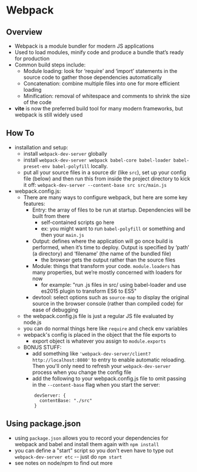 # Webpack

## Overview
* Webpack is a module bundler for modern JS applications
* Used to load modules, minify code and produce a bundle that’s ready for production
* Common build steps include:
	* Module loading: look for ‘require’ and ‘import’ statements in the source code to gather those dependencies automatically
	* Concatenation: combine multiple files into one for more efficient loading
	* Minification: removal of whitespace and comments to shrink the size of the code
* **vite** is now the preferred build tool for many modern frameworks, but webpack is still widely used

## How To
* installation and setup:
	* install `webpack-dev-server` globally
	* install `webpack-dev-server webpack babel-core babel-loader babel-preset-env babel-polyfill` locally.
	* put all your source files in a source dir (like `src`), set up your config file (below) and then run this from inside the project directory to kick it off:
		`webpack-dev-server --content-base src src/main.js`
* webpack.config.js:
	* There are many ways to configure webpack, but here are some key features:
		* Entry: the array of files to be run at startup. Dependencies will be built from there
			* self-contained scripts go here
			* ex: you might want to run `babel-polyfill` or something and then your `main.js`
		* Output: defines where the application will go once build is performed, when it’s time to deploy. Output is specified by ‘path’ (a directory) and ‘filename’ (the name of the bundled file)
			* the browser gets the output rather than the source files
		* Module: things that transform your code. `module.loaders` has many properties, but we’re mostly concerned with loaders for now
			* for example: "run .js files in src/ using babel-loader and use es2015 plugin to transform ES6 to ES5"
		* devtool: select options such as `source-map` to display the original source in the browser console (rather than compiled code) for ease of debugging
	* the webpack.config.js file is just a regular JS file evaluated by node.js
	* you can do normal things here like `require` and check env variables
	* webpack's config is placed in the object that the file exports to
		* export object is whatever you assign to `module.exports`
	* BONUS STUFF:
		* add something like `'webpack-dev-server/client?http://localhost:8080'` to entry to enable automatic reloading. Then you'll only need to refresh your `webpack-dev-server` process when you change the config file
		* add the following to your webpack.config.js file to omit passing in the `--content-base` flag when you start the server:
		```
			devServer: {
			  contentBase: "./src"
			}
		```

## Using package.json
* using `package.json` allows you to record your dependencies for webpack and babel and install them again with `npm install`
* you can define a "start" script so you don't even have to type out `webpack-dev-server etc` -- just do `npm start`
* see notes on node/npm to find out more
